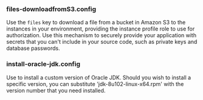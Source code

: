 ### files-downloadfromS3.config
Use the `files` key to download a file from a bucket in Amazon S3 to the instances in your environment, providing the instance profile role to use for authorization. Use this mechanism to securely provide your application with secrets that you can't include in your source code, such as private keys and database passwords.

### install-oracle-jdk.config
Use to install a custom version of Oracle JDK. Should you wish to install a specific version, you can substitute 'jdk-8u102-linux-x64.rpm' with the version number that you need installed.
